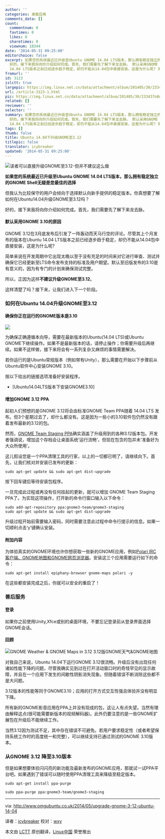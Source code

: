 ```yaml
---
author: ''
categories: 桌面应用
comments_data: []
count:
  commentnum: 0
  favtimes: 0
  likes: 0
  sharetimes: 0
  viewnum: 18344
date: '2014-05-31 09:25:00'
editorchoice: false
excerpt: 如果您的系统最近已升级至Ubuntu GNOME 14.04 LTS版本，那么拥有稳定独立的GNOME Shell无疑是您最佳的选择 但我认为比较保守的用户会倾向于选择默认向新手提供的稳定版本。你真想要了解如何在Ubuntu14.04升级GNOME至3.12吗？
  好的，接下来我将向你介绍如何完成。首先，我们需要先了解下来龙去脉。 默认采用GNOME 3.10的原因 GNOME 3.12在3月底发布后引发了一阵轰动而天马行空的评论。尽管其上个月发布的版本在Ubuntu
  14.04 LTS版本之前已经逐步趋于稳定，却仍不能从14.04包中直接安装，这是为什么呢? 简单来说在开发周期中它出现太晚以至
fromurl: ''
id: 3123
islctt: true
largepic: https://img.linux.net.cn/data/attachment/album/201405/30/233437o8n6n24lvbi43k3m.png
url: /article-3123-1.html
pic: https://img.linux.net.cn/data/attachment/album/201405/30/233437o8n6n24lvbi43k3m.png.thumb.jpg
related: []
reviewer: ''
selector: ''
summary: 如果您的系统最近已升级至Ubuntu GNOME 14.04 LTS版本，那么拥有稳定独立的GNOME Shell无疑是您最佳的选择 但我认为比较保守的用户会倾向于选择默认向新手提供的稳定版本。你真想要了解如何在Ubuntu14.04升级GNOME至3.12吗？
  好的，接下来我将向你介绍如何完成。首先，我们需要先了解下来龙去脉。 默认采用GNOME 3.10的原因 GNOME 3.12在3月底发布后引发了一阵轰动而天马行空的评论。尽管其上个月发布的版本在Ubuntu
  14.04 LTS版本之前已经逐步趋于稳定，却仍不能从14.04包中直接安装，这是为什么呢? 简单来说在开发周期中它出现太晚以至
tags: []
thumb: false
title: Ubuntu 14.04下升级GNOME至3.12
titlepic: false
translator: icybreaker
updated: '2014-05-31 09:25:00'
---
```


![读者可以直接升级GNOME至3.12-但并不建议这么做](/data/attachment/album/201405/30/233437o8n6n24lvbi43k3m.png)


**如果您的系统最近已升级至Ubuntu GNOME 14.04 LTS版本，那么拥有稳定独立的GNOME Shell无疑是您最佳的选择**


但我认为比较保守的用户会倾向于选择默认向新手提供的稳定版本。你真想要了解如何在Ubuntu14.04升级GNOME至3.12吗？


好的，接下来我将向你介绍如何完成。首先，我们需要先了解下来龙去脉。


#### 默认采用GNOME 3.10的原因


GNOME 3.12在3月底发布后引发了一阵轰动而天马行空的评论。尽管其上个月发布的版本在Ubuntu 14.04 LTS版本之前已经逐步趋于稳定，却仍不能从14.04包中直接安装，这是为什么呢?


简单来说在开发周期中它出现太晚以至于没有充足的时间来对它进行审查、测试并确保它已经更新至LTS命令发布支持的标准及用户期望。默认至旧版发布的3.10是有意义的，因为有专门的计划来确保测试完整。


所以，正因为这样**不建议升级GNOME至3.12**。


这样清楚了吗？接下来，让我们进入下一个阶段。


### 如何在Ubuntu 14.04升级GNOME至3.12


#### 确保你正在运行的GNOME版本是3.10


![](/data/attachment/album/201405/30/233438ohia8na7iie88n8a.jpg)


为确保正确遵循本向导，需要在最新版本的Ubuntu(14.04 LTS)或Ubuntu GNOME下继续操作。如果不是最新版本的话，请停止操作；你需要升级后再继续。如果不这样做，接下来将会有一系列复杂又麻烦的事情需要解决。


若你运行的是Ubuntu常规版本（例如带有Unity），那么需要在开始以下步骤前从Ubuntu软件中心安装GNOME 3.10。


按以下给出的链接选项准备好安装程序。


* [Ubuntu14.04LTS版本下安装GNOME3.10]


#### 增加GNOME 3.12 PPA


起初人们预想的是GNOME 3.12将会由标准GNOME Team PPA随着 14.04 LTS 发布。但3个星期过去了，却什么都没有。这是因为一些小的3.10软件包仍然没有跟着发布最新的3.12的包。


然而，[GNOME Team Staging PPA](https://launchpad.net/%7Egnome3-team/+archive/gnome3-staging?field.series_filter=trusty)确实涵盖了升级用到的各种3.12版本包。开发者强调说，增加这个存档会让桌面系统‘运行流畅’，但现在包含的包并未‘准备好为大众所使用’。


这儿假设您是一个PPA清理工具的行家，以上的一切都已明了，请继续向下。首先，让我们核对并安装已发布的更新：



```
sudo apt-get update && sudo apt-get dist-upgrade

```

按下回车键后等待安装包程序。


一旦完成此过程或再没有任何挂起的更新，就可以增加 GNOME Team Staging PPA了。为实现这项操作，打开新的命令行窗口输入以下命令：



```
sudo add-apt-repository ppa:gnome3-team/gnome3-staging
sudo apt-get update && sudo apt-get dist-upgrade

```

升级过程开始前需要输入密码，同时需要注意此过程中命令行提示的信息。如果一切顺利点击‘y’键确认安装。


#### 附加内容


为体验真实的GNOME环境也许你想获取一些新的GNOME应用，例如[Polari IRC客户端、GNOME地图和GNOME网页浏览器](http://www.omgubuntu.co.uk/2014/03/top-12-features-gnome-3-12)。安装这三个应用需要运行如下的命令：



```
sudo apt-get install epiphany-browser gnome-maps polari -y

```

在这些都安装完成之后，你就可以安全的重启了！


### 善后服务


#### 登录


如果你之前使用Unity,Xfce或别的桌面环境，不要忘记登录前从登录界面选择GNOME会话。


#### 回顾


![GNOME Weather & GNOME Maps in 3.12 3.12版GNOME天气&GNOME地图](/data/attachment/album/201405/30/233441o6aa9d5pij8am05w.jpg)


对我自己来说，Ubuntu 14.04下运行GNOME 3.12很流畅。升级后没有出现任何诸如性能下降的问题，尽管我确实见到过在打开活动窗口时的奇怪罕见的显示故障，并且在一个应用下发生的间歇性阴影消失现象。但随着错误不断消除这些都不是大问题。


3.12版本的性能等同于GNOME3.10；应用的打开方式交互性强且体验并没有明显下降。


所有新的GNOME影音应用在PPA上并没有现成的包，这让人有点失望。当然有理由解释这点(很可能需要新版本的视频解码器)。此外仍要注意的是一些GNOME扩展包在升级后不能继续工作。


当然3.12因为测试不足，其中存在错误不可避免。若用户要求稳定性（或者希望保持系统工作时的高度统一和完整），可以继续支持已通过测试的GNOME 3.10版本。


### 从GNOME 3.12 降至3.10版本


但是如果想要体验闪闪亮的新功能及最新发布的GNOME应用，那就试一试PPA平台吧。如果遇到了错误可以随时使用PPA清理工具来降级至稳定版本。



```
sudo apt-get install ppa-purge

sudo ppa-purge ppa:gnome3-team/gnome3-staging

```



---


via: <http://www.omgubuntu.co.uk/2014/05/upgrade-gnome-3-12-ubuntu-14-04>


译者：[icybreaker](https://github.com/icybreaker) 校对：[wxy](https://github.com/wxy)


本文由 [LCTT](https://github.com/LCTT/TranslateProject) 原创翻译，[Linux中国](http://linux.cn/) 荣誉推出